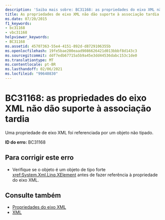 ```yaml
---
description: 'Saiba mais sobre: BC31168: as propriedades do eixo XML não dão suporte à associação tardia'
title: As propriedades de eixo XML não dão suporte à associação tardia
ms.date: 07/20/2015
f1_keywords:
- bc31168
- vbc31168
helpviewer_keywords:
- BC31168
ms.assetid: 45707363-55e4-4151-892d-d8729106355b
ms.openlocfilehash: 19fe5bae200eaad9086626421d013bbbf8d143c3
ms.sourcegitcommit: ddf7edb67715a5b9a45e3dd44536dabc153c1de0
ms.translationtype: MT
ms.contentlocale: pt-BR
ms.lasthandoff: 02/06/2021
ms.locfileid: "99640830"
---
```

# <a name="bc31168-xml-axis-properties-do-not-support-late-binding"></a>BC31168: as propriedades do eixo XML não dão suporte à associação tardia

Uma propriedade de eixo XML foi referenciada por um objeto não tipado.

 **ID do erro:** BC31168

## <a name="to-correct-this-error"></a>Para corrigir este erro

- Verifique se o objeto é um objeto de tipo forte <xref:System.Xml.Linq.XElement> antes de fazer referência à propriedade do eixo XML.

## <a name="see-also"></a>Consulte também

- [Propriedades do eixo XML](../xml-axis/index.md)
- [XML](../../programming-guide/language-features/xml/index.md)
